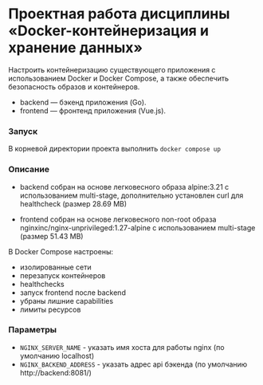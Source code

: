# Проектная работа дисциплины «Docker-контейнеризация и хранение данных»
Настроить контейнеризацию существующего приложения с использованием Docker и Docker Compose, а также обеспечить безопасность образов и контейнеров. 

* backend — бэкенд приложения (Go).
* frontend — фронтенд приложения (Vue.js).

### Запуск

В корневой директории проекта выполнить `docker compose up`

### Описание
* backend собран на основе легковесного образа alpine:3.21 с использованием multi-stage, дополнительно установлен curl для healthcheck (размер 28.69 MB) 

* frontend собран на основе легковесного non-root образа nginxinc/nginx-unprivileged:1.27-alpine с использованием multi-stage (размер 51.43 MB)

В Docker Compose настроены:
* изолированные сети
* перезапуск контейнеров
* healthchecks
* запуск frontend после backend
* убраны лишние capabilities
* лимиты ресурсов

### Параметры

* `NGINX_SERVER_NAME` - указать имя хоста для работы nginx (по умолчанию localhost)
* `NGINX_BACKEND_ADDRESS` - указать адрес api бэкенда (по умолчанию http://backend:8081/)

